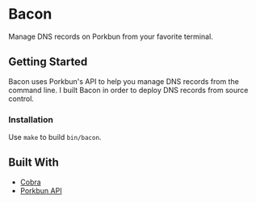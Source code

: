 # Bacon

Manage DNS records on Porkbun from your favorite terminal.

## Getting Started

Bacon uses Porkbun's API to help you manage DNS records from the command line. I built Bacon in order to deploy DNS records from source control.

### Installation

Use `make` to build `bin/bacon`.

## Built With

- [Cobra](https://cobra.dev/)
- [Porkbun API](https://porkbun.com/api/json/v3/documentation)
